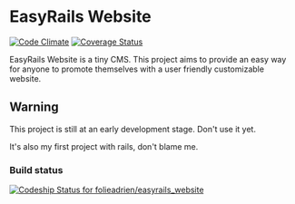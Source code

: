 # EasyRails Website
[![Code Climate](https://codeclimate.com/github/folieadrien/easyrails_website.png)](https://codeclimate.com/github/folieadrien/easyrails_website)
[![Coverage Status](https://coveralls.io/repos/folieadrien/easyrails_website/badge.png?branch=master)](https://coveralls.io/r/folieadrien/easyrails_website?branch=master)

EasyRails Website is a tiny CMS. This project aims to provide an easy way for anyone 
to promote themselves with a user friendly customizable website.

## Warning

This project is still at an early development stage. Don't use it yet.

It's also my first project with rails, don't blame me.

### Build status

[![Codeship Status for folieadrien/easyrails_website](https://codeship.io/projects/4f6bcec0-d0cb-0131-b04e-22cfb90185d8/status?branch=master)](https://codeship.io/projects/23171)
